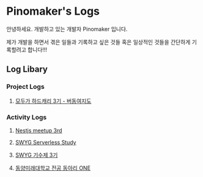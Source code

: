 # Pinomaker's Logs

안녕하세요. 개발하고 있는 개발자 Pinomaker 입니다.

제가 개발을 하면서 겪은 일들과 기록하고 싶은 것들 혹은 일상적인 것들을 간단하게 기록할려고 합니다!!!

## Log Libary

### Project Logs

1. [모두가 하드캐리 3기 - 버동여지도](project-logs/budmap.md)

### Activity Logs

1. [Nestjs meetup 3rd](activity-logs/nestjs-meetup-3rd.md)

2. [SWYG Serverless Study](activity-logs/swyg-serverless-study.md)

3. [SWYG 기수제 3기](activity-logs/swyg-meetup-3rd.md)

4. [동양미래대학교 전공 동아리 ONE](activity-logs/dmu-one.md)
